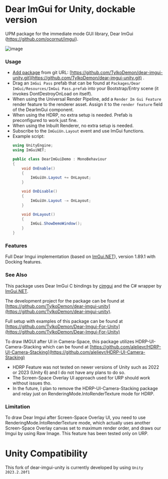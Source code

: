 # Dear ImGui for Unity, dockable version

UPM package for the immediate mode GUI library, Dear ImGui (https://github.com/ocornut/imgui).

![image](https://github.com/TylkoDemon/dear-imgui-unity/assets/6078922/537000db-57f2-4886-bf64-3fccbff37666)

### Usage

- [Add package](https://docs.unity3d.com/Manual/upm-ui-giturl.html) from git URL: [https://github.com/TylkoDemon/dear-imgui-unity.git](https://github.com/TylkoDemon/dear-imgui-unity.git) .
- Drag an `ImGui Pass` prefab that can be found at `Packages/Dear ImGui/Resources/ImGui Pass.prefab` into your Bootstrap/Entry scene (it invokes DontDestroyOnLoad on itself).
- When using the Universal Render Pipeline, add a `Render Im Gui Feature` render feature to the renderer asset. Assign it to the `render feature` field of the DearImGui component.
- When using the HDRP, no extra setup is needed. Prefab is preconfigured to work just fine.
- When using the Inbuilt Renderer, no extra setup is needed.
- Subscribe to the `ImGuiUn.Layout` event and use ImGui functions.
- Example script:
  ```cs
  using UnityEngine;
  using ImGuiNET;

  public class DearImGuiDemo : MonoBehaviour
  {
      void OnEnable()
      {
          ImGuiUn.Layout += OnLayout;
      }

      void OnDisable()
      {
          ImGuiUn.Layout -= OnLayout;
      }

      void OnLayout()
      {
          ImGui.ShowDemoWindow();
      }
  }
  ```

### Features

Full Dear Imgui implementation (based on [ImGui.NET](https://github.com/ImGuiNET/ImGui.NET)), version 1.89.1 with Docking features.

### See Also

This package uses Dear ImGui C bindings by [cimgui](https://github.com/cimgui/cimgui) and the C# wrapper by [ImGui.NET](https://github.com/mellinoe/ImGui.NET).

The development project for the package can be found at [https://github.com/TylkoDemon/dear-imgui-unity](https://github.com/TylkoDemon/dear-imgui-unity).

Full setup with examples of this package can be found at [https://github.com/TylkoDemon/Dear-Imgui-For-Unity](https://github.com/TylkoDemon/Dear-Imgui-For-Unity)

To draw IMGUI after UI in Camera-Space, this package utilizes HDRP-UI-Camera-Stacking which can be found at [https://github.com/alelievr/HDRP-UI-Camera-Stacking](https://github.com/alelievr/HDRP-UI-Camera-Stacking)
 - HDRP Feature was not tested on newer versions of Unity such as 2022 or 2023 (Unity 6) and I do not have any plans to do so.
 - The Screen-Space Overlay UI approach used for URP should work without issues tho.
 - In the future, I plan to remove the HDRP-UI-Camera-Stacking package and relay just on RenderingMode.IntoRenderTexture mode for HDRP.

### Limitation

To draw Dear Imgui after Screen-Space Overlay UI, you need to use RenderingMode.IntoRenderTexture mode, which actually uses another Screen-Space Overlay canvas set to maximum render order, and draws our Imgui by using Raw Image.
  This feature has been tested only on URP.

# Unity Compatibility
This fork of dear-imgui-unity is currently developed by using `Unity 2023.2.20f1`

